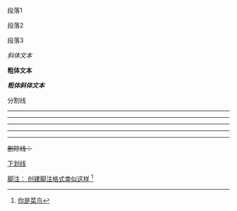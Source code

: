 段落1

段落2

段落3  

*斜体文本*

**粗体文本**

***粗体斜体文本***

分割线
***
***
***
---
___

~~删除线：~~

<u>下划线<u>

脚注：
创建脚注格式类似这样 [^RUNOOB]
[^RUNOOB]: 你是菜鸟
